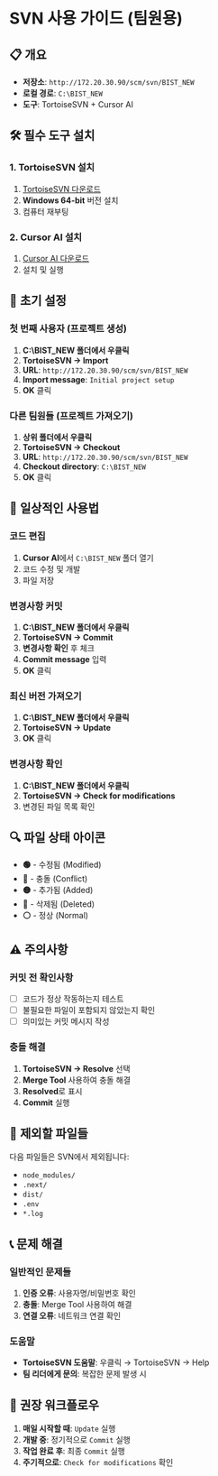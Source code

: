 # SVN 사용 가이드 (팀원용)

## 📋 개요

- **저장소**: `http://172.20.30.90/scm/svn/BIST_NEW`
- **로컬 경로**: `C:\BIST_NEW`
- **도구**: TortoiseSVN + Cursor AI

## 🛠️ 필수 도구 설치

### 1. TortoiseSVN 설치

1. [TortoiseSVN 다운로드](https://tortoisesvn.net/downloads.html)
2. **Windows 64-bit** 버전 설치
3. 컴퓨터 재부팅

### 2. Cursor AI 설치

1. [Cursor AI 다운로드](https://cursor.sh/)
2. 설치 및 실행

## 🚀 초기 설정

### 첫 번째 사용자 (프로젝트 생성)

1. **C:\BIST_NEW 폴더에서 우클릭**
2. **TortoiseSVN → Import**
3. **URL**: `http://172.20.30.90/scm/svn/BIST_NEW`
4. **Import message**: `Initial project setup`
5. **OK** 클릭

### 다른 팀원들 (프로젝트 가져오기)

1. **상위 폴더에서 우클릭**
2. **TortoiseSVN → Checkout**
3. **URL**: `http://172.20.30.90/scm/svn/BIST_NEW`
4. **Checkout directory**: `C:\BIST_NEW`
5. **OK** 클릭

## 📝 일상적인 사용법

### 코드 편집

1. **Cursor AI**에서 `C:\BIST_NEW` 폴더 열기
2. 코드 수정 및 개발
3. 파일 저장

### 변경사항 커밋

1. **C:\BIST_NEW 폴더에서 우클릭**
2. **TortoiseSVN → Commit**
3. **변경사항 확인** 후 체크
4. **Commit message** 입력
5. **OK** 클릭

### 최신 버전 가져오기

1. **C:\BIST_NEW 폴더에서 우클릭**
2. **TortoiseSVN → Update**
3. **OK** 클릭

### 변경사항 확인

1. **C:\BIST_NEW 폴더에서 우클릭**
2. **TortoiseSVN → Check for modifications**
3. 변경된 파일 목록 확인

## 🔍 파일 상태 아이콘

- **🟢** - 수정됨 (Modified)
- **🔴** - 충돌 (Conflict)
- **🟡** - 추가됨 (Added)
- **🔵** - 삭제됨 (Deleted)
- **⚪** - 정상 (Normal)

## ⚠️ 주의사항

### 커밋 전 확인사항

- [ ] 코드가 정상 작동하는지 테스트
- [ ] 불필요한 파일이 포함되지 않았는지 확인
- [ ] 의미있는 커밋 메시지 작성

### 충돌 해결

1. **TortoiseSVN → Resolve** 선택
2. **Merge Tool** 사용하여 충돌 해결
3. **Resolved**로 표시
4. **Commit** 실행

## 🚫 제외할 파일들

다음 파일들은 SVN에서 제외됩니다:

- `node_modules/`
- `.next/`
- `dist/`
- `.env`
- `*.log`

## 📞 문제 해결

### 일반적인 문제들

1. **인증 오류**: 사용자명/비밀번호 확인
2. **충돌**: Merge Tool 사용하여 해결
3. **연결 오류**: 네트워크 연결 확인

### 도움말

- **TortoiseSVN 도움말**: 우클릭 → TortoiseSVN → Help
- **팀 리더에게 문의**: 복잡한 문제 발생 시

## 🎯 권장 워크플로우

1. **매일 시작할 때**: `Update` 실행
2. **개발 중**: 정기적으로 `Commit` 실행
3. **작업 완료 후**: 최종 `Commit` 실행
4. **주기적으로**: `Check for modifications` 확인
